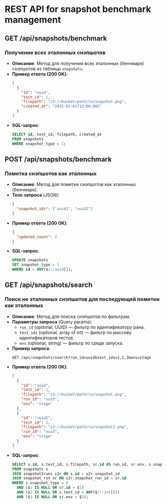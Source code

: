 # REST API for snapshot benchmark management

## GET /api/snapshots/benchmark
### Получение всех эталонных снэпшотов
- **Описание**: Метод для получения всех эталонных (бенчмарк) снэпшотов из таблицы `snapshots`.
- **Пример ответа (200 OK)**:
  ```json
  [
    {
      "id": "uuid",
      "test_id": 1,
      "filepath": "s3://bucket/path/to/snapshot.png",
      "created_at": "2025-01-01T12:00:00Z"
    }
  ]
  ```
- **SQL-запрос**:
  ```sql
  SELECT id, test_id, filepath, created_at
  FROM snapshots
  WHERE snapshot_type = 1;
  ```

## POST /api/snapshots/benchmark
### Пометка снэпшотов как эталонных
- **Описание**: Метод для пометки снэпшотов как эталонных (бенчмарк).
- **Тело запроса** (JSON):
  ```json
  {
    "snapshot_ids": ["uuid1", "uuid2"]
  }
  ```
- **Пример ответа (200 OK)**:
  ```json
  {
    "updated_count": 2
  }
  ```
- **SQL-запрос**:
  ```sql
  UPDATE snapshots
  SET snapshot_type = 1
  WHERE id = ANY($1::uuid[]);
  ```

## GET /api/snapshots/search
### Поиск не эталонных снэпшотов для последующей пометки как эталонных
- **Описание**: Метод для поиска снэпшотов по фильтрам.
- **Параметры запроса** (Query params):
  - `run_id` (optional, UUID) — фильтр по идентификатору рана.
  - `test_ids` (optional, array of int) — фильтр по массиву идентификаторов тестов.
  - `env` (optional, string) — фильтр по среде запуска.
- **Пример запроса**:
  ```http
  GET /api/snapshots/search?run_id=uuid&test_ids=1,2,3&env=stage
  ```
- **Пример ответа (200 OK)**:
  ```json
  [
    {
      "id": "uuid",
      "test_id": 1,
      "filepath": "s3://bucket/path/to/snapshot.png",
      "run_id": "uuid",
      "env": "stage"
    },
    {
      "id": "uuid2",
      "test_id": 2,
      "filepath": "s3://bucket/path/to/snapshot2.png",
      "run_id": "uuid",
      "env": "stage"
    }
  ]
  ```
- **SQL-запрос**:
  ```sql
  SELECT s.id, s.test_id, s.filepath, sr.id AS run_id, sr.env, s.snapshot_type
  FROM snapshots s
  JOIN snapshot2runs s2r ON s.id = s2r.snapshot_id
  JOIN snapshot_run sr ON s2r.snapshot_run_id = sr.id
  WHERE s.snapshot_type = 0
    AND ($1 IS NULL OR sr.id = $1)
    AND ($2 IS NULL OR s.test_id = ANY($2::int[]))
    AND ($3 IS NULL OR sr.env = $3);
  ```

